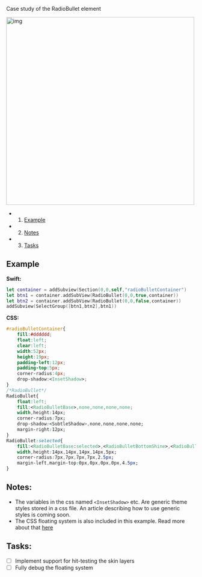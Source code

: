 Case study of the RadioBullet element <!--more-->

<img width="500" alt="img" src="https://dl.dropboxusercontent.com/u/2559476/radiobullets_crop_low.gif">

- 1. [Example](#example) 
- 2. [Notes](#notes) 
- 3. [Tasks](#tasks) 

## Example

**Swift:**
  
```swift
let container = addSubview(Section(0,0,self,"radioBulletContainer")
let btn1 = container.addSubView(RadioBullet(0,0,true,container))
let btn2 = container.addSubView(RadioBullet(0,0,false,container))
addSubview(SelectGroup([btn1,btn2],btn1))
```

**CSS:**
  
```css
#radioBulletContainer{
	fill:#dddddd;
	float:left;
	clear:left;
	width:52px;
	height:19px;
	padding-left:12px;
	padding-top:5px;
	corner-radius:4px;
	drop-shadow:<InsetShadow>;
}
/*RadioBullet*/
RadioBullet{
	float:left;
	fill:<RadioBulletBase>,none,none,none,none;
	width,height:14px;
	corner-radius:7px;
	drop-shadow:<SubtleShadow>,none,none,none,none;
	margin-right:12px;
}
RadioBullet:selected{
	fill:<RadioBulletBase:selected>,<RadioBulletBottomShine>,<RadioBulletTopShine>,<RadioBulletBulletShine>,#021931;
	width,height:14px,14px,14px,14px,5px;
	corner-radius:7px,7px,7px,7px,2.5px;
	margin-left,margin-top:0px,0px,0px,0px,4.5px;
}
```

## Notes:
- The variables in the css named `<InsetShadow>` etc. Are generic theme styles stored in a css file. An article describing how to use generic styles is coming soon. 
- The CSS floating system is also included in this example. Read more about that [here](http://stylekit.org/blog/2016/01/27/Floating-algorithm/)

## Tasks:
- [ ] Implement support for hit-testing the skin layers
- [ ] Fully debug the floating system